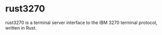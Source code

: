 # rust3270

rust3270 is a terminal server interface to the IBM 3270 terminal protocol, written in Rust.